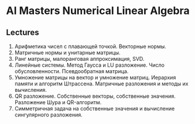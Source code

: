 # AI Masters Numerical Linear Algebra

## Lectures

1. Арифметика чисел с плавающей точкой. Векторные нормы.
2. Матричные нормы и унитарные матрицы.
3. Ранг матрицы, малоранговая аппроксимация, SVD.
4. Линейные системы. Метод Гаусса и LU разложение. Число обусловленности. Псевдообратная матрица.
5. Умножение матрицы на вектор и умножение матриц. Иерархия памяти и алгоритм Штрассена. Матричные разложения и методы их вычисления.
6. QR разложение. Собственные векторы, собственные значения. Разложение Шура и QR-алгоритм.
7. Симметричная задача на собственные значения и вычисление сингулярного разложения.
